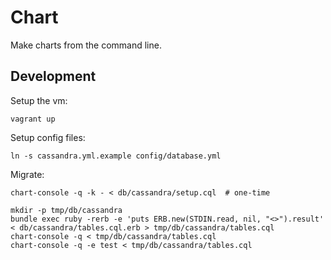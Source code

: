 # Chart

Make charts from the command line.

## Development

Setup the vm:

    vagrant up

Setup config files:

    ln -s cassandra.yml.example config/database.yml

Migrate:

    chart-console -q -k - < db/cassandra/setup.cql  # one-time

    mkdir -p tmp/db/cassandra
    bundle exec ruby -rerb -e 'puts ERB.new(STDIN.read, nil, "<>").result' < db/cassandra/tables.cql.erb > tmp/db/cassandra/tables.cql
    chart-console -q < tmp/db/cassandra/tables.cql
    chart-console -q -e test < tmp/db/cassandra/tables.cql
